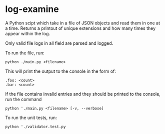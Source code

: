 # log-examine

A Python scipt which take in a file of JSON objects and read them in one at a time.
Returns a printout of unique extensions and how many times they appear within the log.

Only valid file logs in all field are parsed and logged.

To run the file, run:

`python ./main.py <filename>`

This will print the output to the console in the form of:

```
.foo: <count>
.bar: <count>
```

If the file contains invalid entries and they should be printed to the console,
run the command

`python './main.py <filename> [-v, --verbose]`


To run the unit tests, run:

`python './validator.test.py`